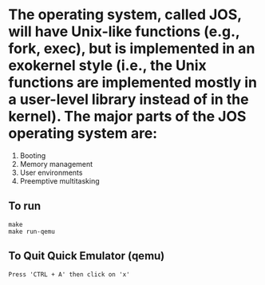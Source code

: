 # The operating system, called JOS, will have Unix-like functions (e.g., fork, exec), but is implemented in an exokernel style (i.e., the Unix functions are implemented mostly in a user-level library instead of in the kernel). The major parts of the JOS operating system are:

1. Booting
2. Memory management
3. User environments
4. Preemptive multitasking

## To run

```make```<br>
```make run-qemu```

## To Quit Quick Emulator (qemu)
``` Press 'CTRL + A' then click on 'x' ```
